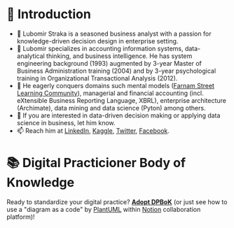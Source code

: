 # 🧭 Introduction
- 👋 Lubomir Straka is a seasoned business analyst with a passion for knowledge-driven decision design in enterprise setting.
- 👀 Lubomir specializes in accounting information systems, data-analytical thinking, and business intelligence. He has system engineering background (1993) augmented 
by 3-year Master of Business Administration training (2004) and by 3-year psychological training in Organizational Transactional Analysis (2012).
- 🌱 He eagerly conquers domains such mental models ([Farnam Street Learning Community](https://lc.fs.blog/)), managerial and financial accounting
(incl. eXtensible Business Reporting Language, XBRL), enterprise architecture (Archimate), data mining and data science (Pyton) among others.
- 💞️ If you are interested in data-driven decision making or applying data science in business, let him know.
- 📫 Reach him at [LinkedIn](https://www.linkedin.com/in/lubomir-straka-7361031/), [Kaggle](https://www.kaggle.com/lubomrstraka), [Twitter](https://twitter.com/LubomirStraka),
[Facebook](https://www.facebook.com/lubomir.straka.7).

# 📚 Digital Practicioner Body of Knowledge
Ready to standardize your digital practice? **[Adopt DPBoK](https://zentao.notion.site/Adopt-DPBoK-9d546b87161c4af3ad56061c2a135e7c)**
(or just see how to use a "diagram as a code" by [PlantUML](https://plantuml.com/) within [Notion](https://en.wikipedia.org/wiki/Notion_(productivity_software)) collaboration platform)!

<!---
lustraka/lustraka is a ✨ special ✨ repository because its `README.md` (this file) appears on your GitHub profile.
You can click the Preview link to take a look at your changes.
--->
